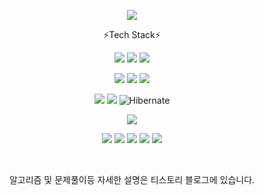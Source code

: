 
<!--
**rnrl1215/rnrl1215** is a ✨ _special_ ✨ repository because its `README.md` (this file) appears on your GitHub profile.

Here are some ideas to get you started:
- 🔭 I’m currently working on ...
- 🌱 I’m currently learning ...
- 👯 I’m looking to collaborate on ...
- 🤔 I’m looking for help with ...
- 💬 Ask me about ...
- 📫 How to reach me: ...
- 😄 Pronouns: ...
- ⚡ Fun fact: ...
-->

<p align="center">
<!--<img src="https://capsule-render.vercel.app/api?type=waving&color=2ECCFA&height=300&section=header&text=Hi There&fontSize=90" style="min-width:100%;" />-->
<img src="https://capsule-render.vercel.app/api?type=waving&color=gradient&height=300&section=header&text=Hi There&fontSize=90"/>
</p>

<p align="center">
⚡Tech Stack⚡
</p>

<p align="center">
<img src="https://img.shields.io/badge/C-A8B9CC?style=flat-square&logo=C&logoColor=white"/></a>
<img src="https://img.shields.io/badge/C++-00599C?style=flat-square&logo=C%2B%2B&logoColor=white"/></a>
<img src="https://img.shields.io/badge/Java-007396?style=flat-square&logo=Java&logoColor=white"/></a>
</p>

<p align="center">
  <img src="https://img.shields.io/badge/Spring-6DB33F?style=flat-square&logo=Spring&logoColor=white"/></a>
  <img src="https://img.shields.io/badge/Qt-41CD52?style=flat-square&logo=Qt&logoColor=white"/></a>
  <img src="https://img.shields.io/badge/Open Access-F68212?style=flat-square&logo=OpenAccess&logoColor=white"/></a>

</p>

<p align="center">
  <img src="https://img.shields.io/badge/Oracle-F80000?style=flat-square&logo=Oracle&logoColor=white"/></a>
  <img src="https://img.shields.io/badge/Microsoft SQL Server-CC2927?style=flat-square&logo=MicrosoftSQLServer&logoColor=white"/></a>
 <img alt="Hibernate" src ="https://img.shields.io/badge/Hibernate-59666C.svg?&style=for-the-badge&logo=Hibernate&logoColor=white"/>
</p>

<p align="center">
    <img src="https://img.shields.io/badge/IntelliJIDEA-000000?style=flat-square&logo=IntelliJIDEA&logoColor=white"/></a>
</p>

<p align="center">
  <img src="https://img.shields.io/badge/Linux-FCC624?style=flat-square&logo=Linux&logoColor=white"/></a>
  <img src="https://img.shields.io/badge/Subversion-809CC9?style=flat-square&logo=Subversion&logoColor=white"/></a>
  <img src="https://img.shields.io/badge/Jenkins-D24939?style=flat-square&logo=Subversion&logoColor=white"/></a>
  <img src="https://img.shields.io/badge/Jira-0052CC?style=flat-square&logo=Jira&logoColor=white"/></a>
  <img src="https://img.shields.io/badge/Confluence-172B4D?style=flat-square&logo=Jira&logoColor=white"/></a>
</p>

<br>
<p align="center">알고리즘 및 문제풀이등 자세한 설명은 티스토리 블로그에 있습니다.</p>
